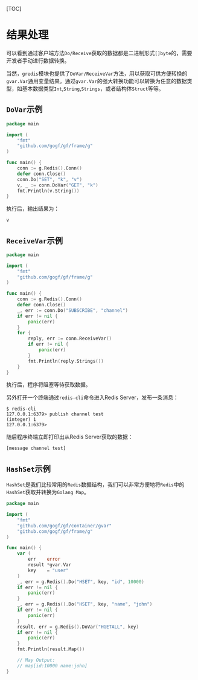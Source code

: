 [TOC]
# 结果处理

可以看到通过客户端方法`Do/Receive`获取的数据都是二进制形式`[]byte`的，需要开发者手动进行数据转换。

当然，`gredis`模块也提供了`DoVar/ReceiveVar`方法，用以获取可供方便转换的`gvar.Var`通用变量结果。通过`gvar.Var`的强大转换功能可以转换为任意的数据类型，如基本数据类型`Int`,`String`,`Strings`，或者结构体`Struct`等等。

## `DoVar`示例

```go
package main

import (
    "fmt"
    "github.com/gogf/gf/frame/g"
)

func main() {
    conn := g.Redis().Conn()
    defer conn.Close()
    conn.Do("SET", "k", "v")
    v, _ := conn.DoVar("GET", "k")
    fmt.Println(v.String())
}
```
执行后，输出结果为：
```html
v
```

## `ReceiveVar`示例

```go
package main

import (
	"fmt"
	"github.com/gogf/gf/frame/g"
)

func main() {
	conn := g.Redis().Conn()
	defer conn.Close()
	_, err := conn.Do("SUBSCRIBE", "channel")
	if err != nil {
		panic(err)
	}
	for {
		reply, err := conn.ReceiveVar()
		if err != nil {
			panic(err)
		}
		fmt.Println(reply.Strings())
	}
}
```
执行后，程序将阻塞等待获取数据。

另外打开一个终端通过`redis-cli`命令进入Redis Server，发布一条消息：
```shell
$ redis-cli
127.0.0.1:6379> publish channel test
(integer) 1
127.0.0.1:6379>
```
随后程序终端立即打印出从Redis Server获取的数据：
```html
[message channel test]
```

## `HashSet`示例

`HashSet`是我们比较常用的`Redis`数据结构，我们可以非常方便地将`Redis`中的`HashSet`获取并转换为`Golang Map`。

```go
package main

import (
	"fmt"
	"github.com/gogf/gf/container/gvar"
	"github.com/gogf/gf/frame/g"
)

func main() {
	var (
		err    error
		result *gvar.Var
		key    = "user"
	)
	_, err = g.Redis().Do("HSET", key, "id", 10000)
	if err != nil {
		panic(err)
	}
	_, err = g.Redis().Do("HSET", key, "name", "john")
	if err != nil {
		panic(err)
	}
	result, err = g.Redis().DoVar("HGETALL", key)
	if err != nil {
		panic(err)
	}
	fmt.Println(result.Map())

	// May Output:
	// map[id:10000 name:john]
}
```







